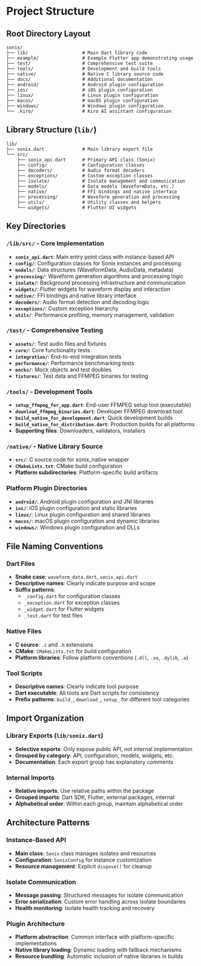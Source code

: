 # Project Structure

## Root Directory Layout

```
sonix/
├── lib/                    # Main Dart library code
├── example/                # Example Flutter app demonstrating usage
├── test/                   # Comprehensive test suite
├── tools/                  # Development and build tools
├── native/                 # Native C library source code
├── docs/                   # Additional documentation
├── android/                # Android plugin configuration
├── ios/                    # iOS plugin configuration  
├── linux/                  # Linux plugin configuration
├── macos/                  # macOS plugin configuration
├── windows/                # Windows plugin configuration
└── .kiro/                  # Kiro AI assistant configuration
```

## Library Structure (`lib/`)

```
lib/
├── sonix.dart              # Main library export file
└── src/
    ├── sonix_api.dart      # Primary API class (Sonix)
    ├── config/             # Configuration classes
    ├── decoders/           # Audio format decoders
    ├── exceptions/         # Custom exception classes
    ├── isolate/            # Isolate management and communication
    ├── models/             # Data models (WaveformData, etc.)
    ├── native/             # FFI bindings and native interface
    ├── processing/         # Waveform generation and processing
    ├── utils/              # Utility classes and helpers
    └── widgets/            # Flutter UI widgets
```

## Key Directories

### `/lib/src/` - Core Implementation
- **`sonix_api.dart`**: Main entry point class with instance-based API
- **`config/`**: Configuration classes for Sonix instances and processing
- **`models/`**: Data structures (WaveformData, AudioData, metadata)
- **`processing/`**: Waveform generation algorithms and processing logic
- **`isolate/`**: Background processing infrastructure and communication
- **`widgets/`**: Flutter widgets for waveform display and interaction
- **`native/`**: FFI bindings and native library interface
- **`decoders/`**: Audio format detection and decoding logic
- **`exceptions/`**: Custom exception hierarchy
- **`utils/`**: Performance profiling, memory management, validation

### `/test/` - Comprehensive Testing
- **`assets/`**: Test audio files and fixtures
- **`core/`**: Core functionality tests
- **`integration/`**: End-to-end integration tests
- **`performance/`**: Performance benchmarking tests
- **`mocks/`**: Mock objects and test doubles
- **`fixtures/`**: Test data and FFMPEG binaries for testing

### `/tools/` - Development Tools
- **`setup_ffmpeg_for_app.dart`**: End-user FFMPEG setup tool (executable)
- **`download_ffmpeg_binaries.dart`**: Developer FFMPEG download tool
- **`build_native_for_development.dart`**: Quick development builds
- **`build_native_for_distribution.dart`**: Production builds for all platforms
- **Supporting files**: Downloaders, validators, installers

### `/native/` - Native Library Source
- **`src/`**: C source code for sonix_native wrapper
- **`CMakeLists.txt`**: CMake build configuration
- **Platform subdirectories**: Platform-specific build artifacts

### Platform Plugin Directories
- **`android/`**: Android plugin configuration and JNI libraries
- **`ios/`**: iOS plugin configuration and static libraries
- **`linux/`**: Linux plugin configuration and shared libraries
- **`macos/`**: macOS plugin configuration and dynamic libraries
- **`windows/`**: Windows plugin configuration and DLLs

## File Naming Conventions

### Dart Files
- **Snake case**: `waveform_data.dart`, `sonix_api.dart`
- **Descriptive names**: Clearly indicate purpose and scope
- **Suffix patterns**: 
  - `_config.dart` for configuration classes
  - `_exception.dart` for exception classes
  - `_widget.dart` for Flutter widgets
  - `_test.dart` for test files

### Native Files
- **C source**: `.c` and `.h` extensions
- **CMake**: `CMakeLists.txt` for build configuration
- **Platform libraries**: Follow platform conventions (`.dll`, `.so`, `.dylib`, `.a`)

### Tool Scripts
- **Descriptive names**: Clearly indicate tool purpose
- **Dart executable**: All tools are Dart scripts for consistency
- **Prefix patterns**: `build_`, `download_`, `setup_` for different tool categories

## Import Organization

### Library Exports (`lib/sonix.dart`)
- **Selective exports**: Only expose public API, not internal implementation
- **Grouped by category**: API, configuration, models, widgets, etc.
- **Documentation**: Each export group has explanatory comments

### Internal Imports
- **Relative imports**: Use relative paths within the package
- **Grouped imports**: Dart SDK, Flutter, external packages, internal
- **Alphabetical order**: Within each group, maintain alphabetical order

## Architecture Patterns

### Instance-Based API
- **Main class**: `Sonix` class manages isolates and resources
- **Configuration**: `SonixConfig` for instance customization
- **Resource management**: Explicit `dispose()` for cleanup

### Isolate Communication
- **Message passing**: Structured messages for isolate communication
- **Error serialization**: Custom error handling across isolate boundaries
- **Health monitoring**: Isolate health tracking and recovery

### Plugin Architecture
- **Platform abstraction**: Common interface with platform-specific implementations
- **Native library loading**: Dynamic loading with fallback mechanisms
- **Resource bundling**: Automatic inclusion of native libraries in builds